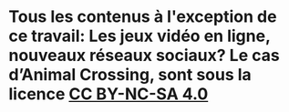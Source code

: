 # Tous les contenus à l'exception de ce travail: Les jeux vidéo en ligne, nouveaux réseaux sociaux? Le cas d’Animal Crossing, sont sous la licence [CC BY-NC-SA 4.0](https://creativecommons.org/licenses/by-nc-sa/4.0/deed.fr)

